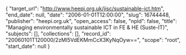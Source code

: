 {
  "target_url": "http://www.heepi.org.uk/jisc/sustainable-ict.htm", 
  "end_date": null, 
  "date": "2006-01-01T12:00:00", 
  "slug": 16744448, 
  "publisher": "heepi.org.uk", 
  "open_access": false, 
  "npld": false, 
  "title": "Managing environmentally sustainable ICT in FE & HE (Suste-IT)", 
  "subjects": [], 
  "collections": [], 
  "record_id": "20060101T120000/2zMl5VdEKMmCcX3KyNqOyw==", 
  "scope": "root", 
  "start_date": null
}

